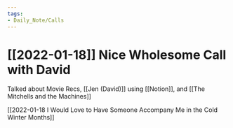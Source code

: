 ```yaml
---
tags:
- Daily_Note/Calls
---
```


# [[2022-01-18]] Nice Wholesome Call with David



Talked about Movie Recs, [[Jen (David)]] using [[Notion]], and [[The Mitchells and the Machines]]

[[2022-01-18 I Would Love to Have Someone Accompany Me in the Cold Winter Months]]
